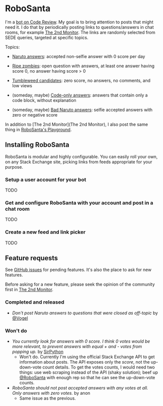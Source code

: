 RoboSanta
=========

I'm a [bot on Code Review][cr-user]. My goal is to bring attention to posts that might need it.
I do that by periodically posting links to questions/answers in chat rooms,
for example [The 2nd Monitor][the-2nd-monitor].
The links are randomly selected from SEDE queries, targeted at specific topics.

Topics:

- [Naruto answers][naruto]: accepted non-selfie answer with 0 score per day

- [Ripe zombies][ripe-zombie]: open question with answers, at least one answer having score 0, no answer having score > 0

- [Tumbleweed candidates][tumbleweed]: zero score, no answers, no comments, and low views

- (someday, maybe) [Code-only answers][code-only-answers]: answers that contain only a code block, without explanation

- (someday, maybe) [Bad Naruto answers][bad-naruto]: selfie accepted answers with zero or negative score

In addition to [The 2nd Monitor](The 2nd Monitor), I also post the same thing in [RoboSanta's Playground][playground].

Installing RoboSanta
--------------------

RoboSanta is modular and highly configurable. You can easily roll your own,
on any Stack Exchange site, picking links from feeds appropriate for your purpose.

### Setup a user account for your bot

TODO

### Get and configure RoboSanta with your account and post in a chat room

TODO

### Create a new feed and link picker

TODO

Feature requests
----------------

See [GitHub issues][issues] for pending features. It's also the place to ask for new features.

Before asking for a new feature, please seek the opinion of the community first in [The 2nd Monitor][the-2nd-monitor].

### Completed and released

- *Don't post Naruto answers to questions that were closed as off-topic* by [@Vogel](http://codereview.stackexchange.com/users/37660/vogel612)

### Won't do

- *You currently look for answers with 0 score. I think 0 votes would be more relevant, to prevent answers with equal + and - votes from popping up.* by [SirPython](http://codereview.stackexchange.com/users/59481/sirpython)
  + Won't do. Currently I'm using the official Stack Exchange API to get information about posts.
    The API exposes only the *score*, not the up-down-vote count details. To get the votes counts,
    I would need two things: use web scraping instead of the API (shaky solution);
    beef up [@RoboSanta](http://codereview.stackexchange.com/users/75639/robosanta) with enough rep
    so that he can see the up-down-vote counts.
- *RoboSanta should not post accepted answers with any votes at all.  Only answers with zero votes.* by anon
  + Same issue as the previous.

[the-2nd-monitor]: http://chat.stackexchange.com/rooms/8595/the-2nd-monitor
[playground]: http://chat.stackexchange.com/rooms/26245/robosantas-playground
[issues]: https://github.com/janosgyerik/robosanta/issues
[cr-user]: http://codereview.stackexchange.com/users/75639/robosanta
[naruto]: http://meta.codereview.stackexchange.com/a/4946/12390
[ripe-zombie]: http://meta.codereview.stackexchange.com/a/4970/12390
[code-only-answers]: http://meta.codereview.stackexchange.com/a/5659/12390
[bad-naruto]: http://meta.codereview.stackexchange.com/a/5660/12390
[tumbleweed]: http://meta.codereview.stackexchange.com/a/4947/12390
